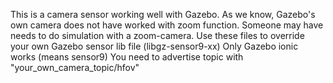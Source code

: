 This is a camera sensor working well with Gazebo.
As we know, Gazebo's own camera does not have worked with zoom function.
Someone may have needs to do simulation with a zoom-camera.
Use these files to override your own Gazebo sensor lib file (libgz-sensor9-xx)
Only Gazebo ionic works (means sensor9) 
You need to advertise topic with "your_own_camera_topic/hfov"
